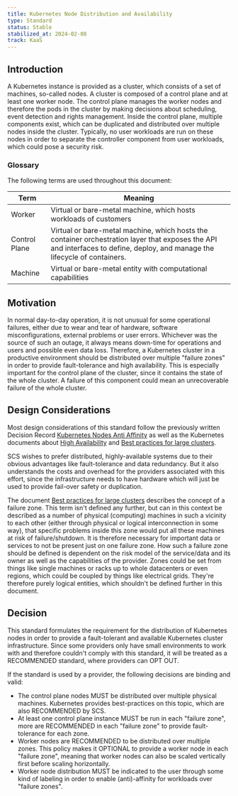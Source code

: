 ```yaml
---
title: Kubernetes Node Distribution and Availability
type: Standard
status: Stable
stabilized_at: 2024-02-08
track: KaaS
---
```


## Introduction

A Kubernetes instance is provided as a cluster, which consists of a set of machines,
so-called nodes. A cluster is composed of a control plane and at least one worker node.
The control plane manages the worker nodes and therefore the pods in the cluster by making
decisions about scheduling, event detection and rights management. Inside the control plane,
multiple components exist, which can be duplicated and distributed over multiple nodes
inside the cluster. Typically, no user workloads are run on these nodes in order to
separate the controller component from user workloads, which could pose a security risk.

### Glossary

The following terms are used throughout this document:

| Term          | Meaning                                                                                                                                                                     |
|---------------|-----------------------------------------------------------------------------------------------------------------------------------------------------------------------------|
| Worker        | Virtual or bare-metal machine, which hosts workloads of customers                                                                                                           |
| Control Plane | Virtual or bare-metal machine, which hosts the container orchestration layer that exposes the API and interfaces to define, deploy, and manage the lifecycle of containers. |
| Machine       | Virtual or bare-metal entity with computational capabilities                                                                                                                |

## Motivation

In normal day-to-day operation, it is not unusual for some operational failures, either
due to wear and tear of hardware, software misconfigurations, external problems or
user errors. Whichever was the source of such an outage, it always means down-time for
operations and users and possible even data loss.
Therefore, a Kubernetes cluster in a productive environment should be distributed over
multiple "failure zones" in order to provide fault-tolerance and high availability.
This is especially important for the control plane of the cluster, since it contains the
state of the whole cluster. A failure of this component could mean an unrecoverable failure
of the whole cluster.

## Design Considerations

Most design considerations of this standard follow the previously written Decision Record
[Kubernetes Nodes Anti Affinity][scs-0213-v1] as well as the Kubernetes documents about
[High Availability][k8s-ha] and [Best practices for large clusters][k8s-large-clusters].

SCS wishes to prefer distributed, highly-available systems due to their obvious advantages
like fault-tolerance and data redundancy. But it also understands the costs and overhead
for the providers associated with this effort, since the infrastructure needs to have
hardware which will just be used to provide fail-over safety or duplication.

The document [Best practices for large clusters][k8s-large-clusters] describes the concept of a failure zone.
This term isn't defined any further, but can in this context be described as a number of
physical (computing) machines in such a vicinity to each other (either through physical
or logical interconnection in some way), that specific problems inside this zone would put
all these machines at risk of failure/shutdown. It is therefore necessary for important
data or services to not be present just on one failure zone.
How such a failure zone should be defined is dependent on the risk model of the service/data
and its owner as well as the capabilities of the provider. Zones could be set from things
like single machines or racks up to whole datacenters or even regions, which could be
coupled by things like electrical grids. They're therefore purely logical entities, which
shouldn't be defined further in this document.

## Decision

This standard formulates the requirement for the distribution of Kubernetes nodes in order
to provide a fault-tolerant and available Kubernetes cluster infrastructure.
Since some providers only have small environments to work with and therefore couldn't
comply with this standard, it will be treated as a RECOMMENDED standard, where providers
can OPT OUT.

If the standard is used by a provider, the following decisions are binding and valid:

- The control plane nodes MUST be distributed over multiple physical machines. Kubernetes
  provides best-practices on this topic, which are also RECOMMENDED by SCS.
- At least one control plane instance MUST be run in each "failure zone", more are
  RECOMMENDED in each "failure zone" to provide fault-tolerance for each zone.
- Worker nodes are RECOMMENDED to be distributed over multiple zones. This policy makes
  it OPTIONAL to provide a worker node in each "failure zone", meaning that worker nodes
  can also be scaled vertically first before scaling horizontally.
- Worker node distribution MUST be indicated to the user through some kind of labeling
  in order to enable (anti)-affinity for workloads over "failure zones".

[k8s-ha]: https://kubernetes.io/docs/setup/production-environment/tools/kubeadm/high-availability/
[k8s-large-clusters]: https://kubernetes.io/docs/setup/best-practices/cluster-large/
[scs-0213-v1]: https://github.com/SovereignCloudStack/standards/blob/main/Standards/scs-0213-v1-k8s-nodes-anti-affinity.md
